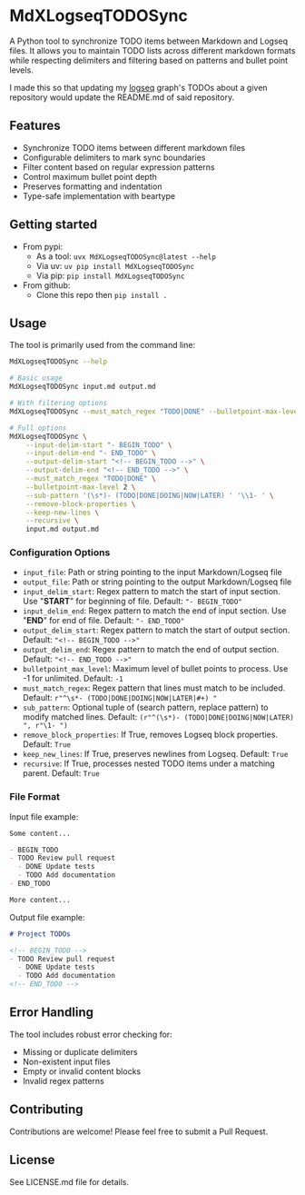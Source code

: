 # MdXLogseqTODOSync

A Python tool to synchronize TODO items between Markdown and Logseq files. It allows you to maintain TODO lists across different markdown formats while respecting delimiters and filtering based on patterns and bullet point levels.

I made this so that updating my [logseq](https://github.com/logseq/logseq) graph's TODOs about a given repository would update the README.md of said repository.

## Features

- Synchronize TODO items between different markdown files
- Configurable delimiters to mark sync boundaries
- Filter content based on regular expression patterns
- Control maximum bullet point depth
- Preserves formatting and indentation
- Type-safe implementation with beartype

## Getting started
* From pypi:
    * As a tool: `uvx MdXLogseqTODOSync@latest --help`
    * Via uv: `uv pip install MdXLogseqTODOSync`
    * Via pip: `pip install MdXLogseqTODOSync`
* From github:
    * Clone this repo then `pip install .`

## Usage

The tool is primarily used from the command line:

```bash
MdXLogseqTODOSync --help

# Basic usage
MdXLogseqTODOSync input.md output.md

# With filtering options
MdXLogseqTODOSync --must_match_regex "TODO|DONE" --bulletpoint-max-level 2 input.md output.md

# Full options
MdXLogseqTODOSync \
    --input-delim-start "- BEGIN_TODO" \
    --input-delim-end "- END_TODO" \
    --output-delim-start "<!-- BEGIN_TODO -->" \
    --output-delim-end "<!-- END_TODO -->" \
    --must_match_regex "TODO|DONE" \
    --bulletpoint-max-level 2 \
    --sub-pattern '(\s*)- (TODO|DONE|DOING|NOW|LATER) ' '\\1- ' \
    --remove-block-properties \
    --keep-new-lines \
    --recursive \
    input.md output.md
```

### Configuration Options

- `input_file`: Path or string pointing to the input Markdown/Logseq file
- `output_file`: Path or string pointing to the output Markdown/Logseq file
- `input_delim_start`: Regex pattern to match the start of input section. Use "__START__" for beginning of file. Default: `"- BEGIN_TODO"`
- `input_delim_end`: Regex pattern to match the end of input section. Use "__END__" for end of file. Default: `"- END_TODO"`
- `output_delim_start`: Regex pattern to match the start of output section. Default: `"<!-- BEGIN_TODO -->"`
- `output_delim_end`: Regex pattern to match the end of output section. Default: `"<!-- END_TODO -->"`
- `bulletpoint_max_level`: Maximum level of bullet points to process. Use -1 for unlimited. Default: `-1`
- `must_match_regex`: Regex pattern that lines must match to be included. Default: `r"^\s*- (TODO|DONE|DOING|NOW|LATER|#+) "`
- `sub_pattern`: Optional tuple of (search pattern, replace pattern) to modify matched lines. Default: `(r"^(\s*)- (TODO|DONE|DOING|NOW|LATER) ", r"\1- ")`
- `remove_block_properties`: If True, removes Logseq block properties. Default: `True`
- `keep_new_lines`: If True, preserves newlines from Logseq. Default: `True`
- `recursive`: If True, processes nested TODO items under a matching parent. Default: `True`

### File Format

Input file example:
```markdown
Some content...

- BEGIN_TODO
- TODO Review pull request
  - DONE Update tests
  - TODO Add documentation
- END_TODO

More content...
```

Output file example:
```markdown
# Project TODOs

<!-- BEGIN_TODO -->
- TODO Review pull request
  - DONE Update tests
  - TODO Add documentation
<!-- END_TODO -->
```

## Error Handling

The tool includes robust error checking for:
- Missing or duplicate delimiters
- Non-existent input files
- Empty or invalid content blocks
- Invalid regex patterns

## Contributing

Contributions are welcome! Please feel free to submit a Pull Request.

## License

See LICENSE.md file for details.
